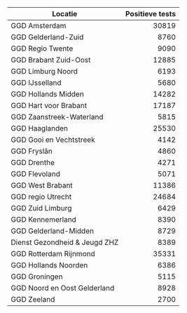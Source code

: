 | Locatie | Positieve tests |
|---------|----------------:|
| GGD Amsterdam                            | 30819 |
| GGD Gelderland-Zuid                      |  8760 |
| GGD Regio Twente                         |  9090 |
| GGD Brabant Zuid-Oost                    | 12885 |
| GGD Limburg Noord                        |  6193 |
| GGD IJsselland                           |  5680 |
| GGD Hollands Midden                      | 14282 |
| GGD Hart voor Brabant                    | 17187 |
| GGD Zaanstreek-Waterland                 |  5815 |
| GGD Haaglanden                           | 25530 |
| GGD Gooi en Vechtstreek                  |  4142 |
| GGD Fryslân                              |  4860 |
| GGD Drenthe                              |  4271 |
| GGD Flevoland                            |  5071 |
| GGD West Brabant                         | 11386 |
| GGD regio Utrecht                        | 24684 |
| GGD Zuid Limburg                         |  6429 |
| GGD Kennemerland                         |  8390 |
| GGD Gelderland-Midden                    |  8729 |
| Dienst Gezondheid & Jeugd ZHZ            |  8389 |
| GGD Rotterdam Rijnmond                   | 35331 |
| GGD Hollands Noorden                     |  6386 |
| GGD Groningen                            |  5115 |
| GGD Noord en Oost Gelderland             |  8928 |
| GGD Zeeland                              |  2700 |
